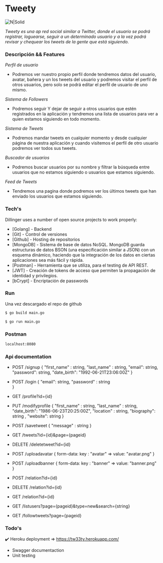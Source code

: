 # Tweety

![N|Solid](https://encrypted-tbn0.gstatic.com/images?q=tbn:ANd9GcSV4Paq-ddrzOLM119LMfJTnkccjODj2k7RWw&usqp=CAU)


*Tweety es una ap red social similar a Twitter, donde el usuario se podrá registrar, loguearse, seguir a un determinado usuario y a la vez podrá revisar y chequear los tweets de la gente que está siguiendo.*

### Descripción && Features

*Perfil de usuario*

- Podremos ver nuestro propio perfil donde tendremos datos del usuario, avatar, bañera y un los tweets del usuario y podremos visitar el perfil de otros usuarios, pero solo se podrá editar el perfil de usuario de uno mismo.

*Sistema de Followers*

- Podremos seguir Y dejar de seguir a otros usuarios que estén registrados en la aplicación y tendremos una lista de usuarios para ver a quien estamos siguiendo en todo momento.

*Sistema de Tweets*

- Podremos mandar tweets en cualquier momento y desde cualquier página de nuestra aplicación y cuando visitemos el perfil de otro usuario podremos ver todos sus tweets.

*Buscador de usuarios*

- Podremos buscar usuarios por su nombre y filtrar la búsqueda entre usuarios que no estamos siguiendo o usuarios que estamos siguiendo.

*Feed de Tweets*

- Tendremos una pagina donde podremos ver los últimos tweets que han enviado los usuarios que estamos siguiendo.

### Tech's

Dillinger uses a number of open source projects to work properly:

* [Golang] - Backend
* [Git]  -  Control de versiones
* [Github] - Hosting de repositorios
* [MongoDB] -  Sistema de base de datos NoSQL. MongoDB guarda estructuras de datos BSON (una especificación similar a JSON) con un esquema dinámico, haciendo que la integración de los datos en ciertas aplicaciones sea más fácil y rápida.
* [Postman] -  Herramienta que se utiliza, para el testing de API REST.
* [JWT] - Creación de tokens de acceso que permiten la propagación de identidad y privilegios.
* [bCrypt] -  Encriptación de  passwords

### Run

Una vez descargado el repo de github

```sh
$ go build main.go
```

```sh
$ go run main.go
```

### Postman

```sh
localhost:8080
```
### Api documentation

- POST /signup
{
    "first_name" : string,
    "last_name" : string,
    "email": string,
    "password": string,
    "date_birth": "1992-06-21T23:06:00Z"
}

- POST /login
{
    "email": string,
    "password" : string   
}

- GET /profile?id={id}

- PUT /modifyprofile
{
    "first_name" : string,
    "last_name" : string,
    "date_birth": "1986-06-23T20:25:00Z",
    "location" : string,
    "biography": string ,
    "website": string
}

- POST /savetweet 
{
    "message" : string
}

- GET /tweets?id={id}&page={pageid}

- DELETE /deletetweet?id={id}

- POST /uploadavatar
{ 
  form-data:
  key : "avatar" => value: "avatar.png"
}

- POST /uploadbanner
{ 
  form-data:
  key : "banner" => value: "banner.png"
}
- POST /relation?id={id}

- DELETE /relation?id={id}

- GET /relation?id={id}

- GET /listusers?page={pageid}&type=new&search={string}

- GET /followtweets?page={pageid}

### Todo's

:heavy_check_mark: Heroku deployment  => https://tw33ty.herokuapp.com/
- Swagger documentaction
- Unit testing


#
